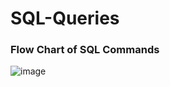 # SQL-Queries

### Flow Chart of SQL Commands

![image](https://user-images.githubusercontent.com/69152112/209432786-71c70dca-2bd2-4413-99bd-8c55aeb14209.png)
